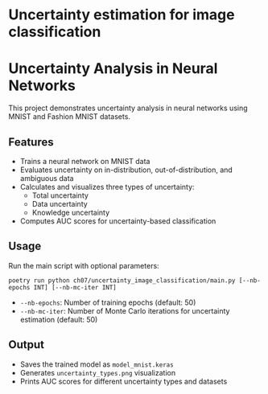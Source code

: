 # Uncertainty estimation for image classification

# Uncertainty Analysis in Neural Networks

This project demonstrates uncertainty analysis in neural networks using MNIST and Fashion MNIST datasets.

## Features

- Trains a neural network on MNIST data
- Evaluates uncertainty on in-distribution, out-of-distribution, and ambiguous data
- Calculates and visualizes three types of uncertainty:
  - Total uncertainty
  - Data uncertainty
  - Knowledge uncertainty
- Computes AUC scores for uncertainty-based classification

## Usage

Run the main script with optional parameters:

```commandline
poetry run python ch07/uncertainty_image_classification/main.py [--nb-epochs INT] [--nb-mc-iter INT]
```

- `--nb-epochs`: Number of training epochs (default: 50)
- `--nb-mc-iter`: Number of Monte Carlo iterations for uncertainty estimation (default: 50)

## Output

- Saves the trained model as `model_mnist.keras`
- Generates `uncertainty_types.png` visualization
- Prints AUC scores for different uncertainty types and datasets
